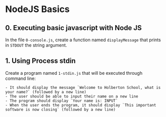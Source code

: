 # NodeJS Basics

## 0. Executing basic javascript with Node JS
In the file `0-console.js`, create a function named `displayMessage` that prints in `STDOUT` the string argument.

## 1. Using Process stdin
Create a program named `1-stdin.js` that will be executed through command line:

    - It should display the message `Welcome to Holberton School, what is your name?` (followed by a new line)
    - The user should be able to input their name on a new line
    - The program should display `Your name is: INPUT`
    - When the user ends the program, it should display `This important software is now closing` (followed by a new line)
